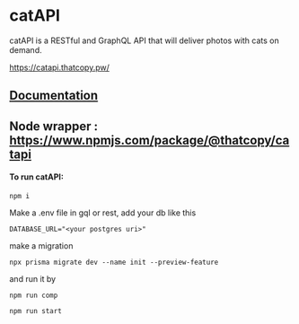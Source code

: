 # catAPI
catAPI is a RESTful and GraphQL API that will deliver photos with cats on demand.

https://catapi.thatcopy.pw/

## [Documentation](https://catapi.thatcopy.pw/docs.html)

## Node wrapper : https://www.npmjs.com/package/@thatcopy/catapi

#### To run catAPI:

`npm i`

Make a .env file in gql or rest, add your db like this

```env
DATABASE_URL="<your postgres uri>"
```

make a migration

`npx prisma migrate dev --name init --preview-feature`


and run it by

`npm run comp`

`npm run start`
